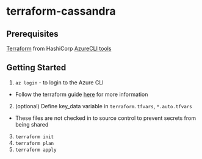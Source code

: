 # terraform-cassandra

## Prerequisites

[Terraform](https://www.terraform.io/) from HashiCorp
[AzureCLI tools](https://github.com/Azure/azure-cli)

## Getting Started

1. ```az login``` - to login to the Azure CLI
  * Follow the terraform guide [here](https://www.terraform.io/docs/providers/azurerm/authenticating_via_azure_cli.html) for more information
2. (optional) Define key_data variable in ```terraform.tfvars```, ```*.auto.tfvars```
  * These files are not checked in to source control to prevent secrets from being shared
3. ```terraform init```
4. ```terraform plan```
5. ```terraform apply```
